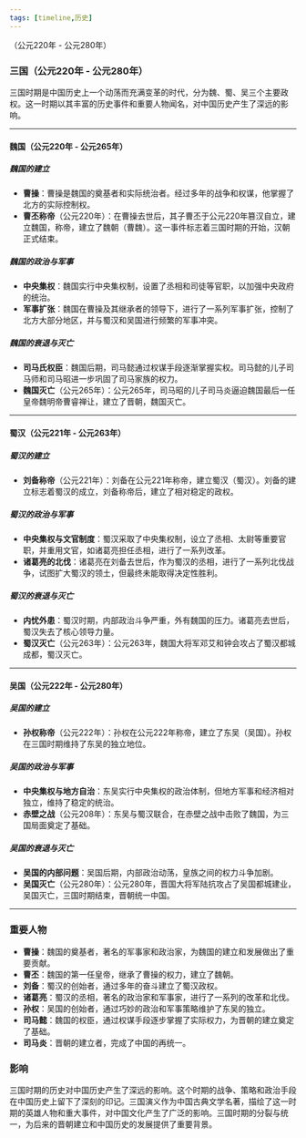 ```yaml
---
tags: [timeline,历史]
---
```

<span 
	 class='ob-timelines' 
	  data-date='220-01-01-00' 
	  data-title='三国时期' 
	  data-class='orange' 
	  data-img = '' 
	  data-type='range' 
	  data-end='280-01-01-00'> 
	（公元220年 - 公元280年）
</span>
### 三国（公元220年 - 公元280年）

三国时期是中国历史上一个动荡而充满变革的时代，分为魏、蜀、吴三个主要政权。这一时期以其丰富的历史事件和重要人物闻名，对中国历史产生了深远的影响。

---

#### 魏国（公元220年 - 公元265年）

##### 魏国的建立
- **曹操**：曹操是魏国的奠基者和实际统治者。经过多年的战争和权谋，他掌握了北方的实际控制权。
- **曹丕称帝**（公元220年）：在曹操去世后，其子曹丕于公元220年篡汉自立，建立魏国，称帝，建立了魏朝（曹魏）。这一事件标志着三国时期的开始，汉朝正式结束。

##### 魏国的政治与军事
- **中央集权**：魏国实行中央集权制，设置了丞相和司徒等官职，以加强中央政府的统治。
- **军事扩张**：魏国在曹操及其继承者的领导下，进行了一系列军事扩张，控制了北方大部分地区，并与蜀汉和吴国进行频繁的军事冲突。

##### 魏国的衰退与灭亡
- **司马氏权臣**：魏国后期，司马懿通过权谋手段逐渐掌握实权。司马懿的儿子司马师和司马昭进一步巩固了司马家族的权力。
- **魏国灭亡**（公元265年）：公元265年，司马昭的儿子司马炎逼迫魏国最后一任皇帝魏明帝曹睿禅让，建立了晋朝，魏国灭亡。

---

#### 蜀汉（公元221年 - 公元263年）

##### 蜀汉的建立
- **刘备称帝**（公元221年）：刘备在公元221年称帝，建立蜀汉（蜀汉）。刘备的建立标志着蜀汉的成立，刘备称帝后，建立了相对稳定的政权。

##### 蜀汉的政治与军事
- **中央集权与文官制度**：蜀汉采取了中央集权制，设立了丞相、太尉等重要官职，并重用文官，如诸葛亮担任丞相，进行了一系列改革。
- **诸葛亮的北伐**：诸葛亮在刘备去世后，作为蜀汉的丞相，进行了一系列北伐战争，试图扩大蜀汉的领土，但最终未能取得决定性胜利。

##### 蜀汉的衰退与灭亡
- **内忧外患**：蜀汉时期，内部政治斗争严重，外有魏国的压力。诸葛亮去世后，蜀汉失去了核心领导力量。
- **蜀汉灭亡**（公元263年）：公元263年，魏国大将军邓艾和钟会攻占了蜀汉都城成都，蜀汉灭亡。

---

#### 吴国（公元222年 - 公元280年）

##### 吴国的建立
- **孙权称帝**（公元222年）：孙权在公元222年称帝，建立了东吴（吴国）。孙权在三国时期维持了东吴的独立地位。

##### 吴国的政治与军事
- **中央集权与地方自治**：东吴实行中央集权的政治体制，但地方军事和经济相对独立，维持了稳定的统治。
- **赤壁之战**（公元208年）：东吴与蜀汉联合，在赤壁之战中击败了魏国，为三国局面奠定了基础。

##### 吴国的衰退与灭亡
- **吴国的内部问题**：吴国后期，内部政治动荡，皇族之间的权力斗争加剧。
- **吴国灭亡**（公元280年）：公元280年，晋国大将军陆抗攻占了吴国都城建业，吴国灭亡，三国时期结束，晋朝统一中国。

---

### 重要人物

- **曹操**：魏国的奠基者，著名的军事家和政治家，为魏国的建立和发展做出了重要贡献。
- **曹丕**：魏国的第一任皇帝，继承了曹操的权力，建立了魏朝。
- **刘备**：蜀汉的创始者，通过多年的奋斗建立了蜀汉政权。
- **诸葛亮**：蜀汉的丞相，著名的政治家和军事家，进行了一系列的改革和北伐。
- **孙权**：吴国的创始者，通过巧妙的政治和军事策略维护了东吴的独立。
- **司马懿**：魏国的权臣，通过权谋手段逐步掌握了实际权力，为晋朝的建立奠定了基础。
- **司马炎**：晋朝的建立者，完成了中国的再统一。

### 影响

三国时期的历史对中国历史产生了深远的影响。这个时期的战争、策略和政治手段在中国历史上留下了深刻的印记。三国演义作为中国古典文学名著，描绘了这一时期的英雄人物和重大事件，对中国文化产生了广泛的影响。三国时期的分裂与统一，为后来的晋朝建立和中国历史的发展提供了重要背景。